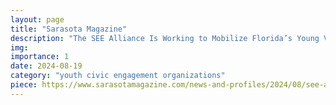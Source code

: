 ```yaml
---
layout: page
title: "Sarasota Magazine"
description: "The SEE Alliance Is Working to Mobilize Florida’s Young Voters"
img: 
importance: 1
date: 2024-08-19
category: "youth civic engagement organizations"
piece: https://www.sarasotamagazine.com/news-and-profiles/2024/08/see-alliance
---
```

